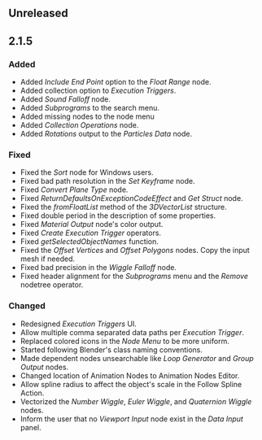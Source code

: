 ## Unreleased



## 2.1.5

### Added

- Added *Include End Point* option to the *Float Range* node.
- Added collection option to *Execution Triggers*.
- Added *Sound Falloff* node.
- Added *Subprograms* to the search menu.
- Added missing nodes to the node menu
- Added *Collection Operations* node.
- Added *Rotations* output to the *Particles Data* node.

### Fixed

- Fixed the *Sort* node for Windows users.
- Fixed bad path resolution in the *Set Keyframe* node.
- Fixed *Convert Plane Type* node.
- Fixed *ReturnDefaultsOnExceptionCodeEffect* and *Get Struct* node.
- Fixed the *fromFloatList* method of the *3DVectorList* structure.
- Fixed double period in the description of some properties.
- Fixed *Material Output* node's color output.
- Fixed *Create Execution Trigger* operators.
- Fixed *getSelectedObjectNames* function.
- Fixed the *Offset Vertices* and *Offset Polygons* nodes. Copy the input mesh if needed.
- Fixed bad precision in the *Wiggle Falloff* node.
- Fixed header alignment for the *Subprograms* menu and the *Remove* nodetree operator.

### Changed

- Redesigned *Execution Triggers* UI.
- Allow multiple comma separated data paths per *Execution Trigger*.
- Replaced colored icons in the *Node Menu* to be more uniform.
- Started following Blender's class naming conventions.
- Made dependent nodes unsearchable like *Loop Generator* and *Group Output* nodes.
- Changed location of Animation Nodes to Animation Nodes Editor.
- Allow spline radius to affect the object's scale in the Follow Spline Action.
- Vectorized the *Number Wiggle*, *Euler Wiggle*, and *Quaternion Wiggle* nodes.
- Inform the user that no *Viewport Input* node exist in the *Data Input* panel.
